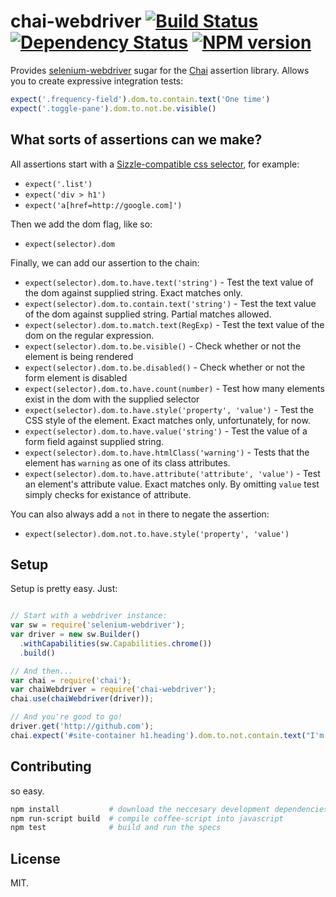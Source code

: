 # chai-webdriver [![Build Status](https://travis-ci.org/goodeggs/chai-webdriver.png)](https://travis-ci.org/goodeggs/chai-webdriver) [![Dependency Status](https://david-dm.org/goodeggs/chai-webdriver.png)](https://david-dm.org/goodeggs/chai-webdriver) [![NPM version](https://badge.fury.io/js/chai-webdriver.png)](http://badge.fury.io/js/chai-webdriver)

Provides [selenium-webdriver](https://npmjs.org/package/selenium-webdriver) sugar for the [Chai](http://chaijs.com/) assertion library. Allows you to create expressive integration tests:

```javascript
expect('.frequency-field').dom.to.contain.text('One time')
expect('.toggle-pane').dom.to.not.be.visible()
```

## What sorts of assertions can we make?

All assertions start with a [Sizzle-compatible css selector](http://sizzlejs.com/), for example:

- `expect('.list')`
- `expect('div > h1')`
- `expect('a[href=http://google.com]')`

Then we add the dom flag, like so:

- `expect(selector).dom`

Finally, we can add our assertion to the chain:

- `expect(selector).dom.to.have.text('string')` - Test the text value of the dom against supplied string. Exact matches only.
- `expect(selector).dom.to.contain.text('string')` - Test the text value of the dom against supplied string. Partial matches allowed.
- `expect(selector).dom.to.match.text(RegExp)` - Test the text value of the dom on the regular expression.
- `expect(selector).dom.to.be.visible()` - Check whether or not the element is being rendered
- `expect(selector).dom.to.be.disabled()` - Check whether or not the form element is disabled
- `expect(selector).dom.to.have.count(number)` - Test how many elements exist in the dom with the supplied selector
- `expect(selector).dom.to.have.style('property', 'value')` - Test the CSS style of the element. Exact matches only, unfortunately, for now.
- `expect(selector).dom.to.have.value('string')` - Test the value of a form field against supplied string.
- `expect(selector).dom.to.have.htmlClass('warning')` - Tests that the element has `warning` as one of its class attributes.
- `expect(selector).dom.to.have.attribute('attribute', 'value')` - Test an element's attribute value. Exact matches only. By omitting `value` test simply checks for existance of attribute.

You can also always add a `not` in there to negate the assertion:

- `expect(selector).dom.not.to.have.style('property', 'value')`

## Setup

Setup is pretty easy. Just:

```javascript

// Start with a webdriver instance:
var sw = require('selenium-webdriver');
var driver = new sw.Builder()
  .withCapabilities(sw.Capabilities.chrome())
  .build()

// And then...
var chai = require('chai');
var chaiWebdriver = require('chai-webdriver');
chai.use(chaiWebdriver(driver));

// And you're good to go!
driver.get('http://github.com');
chai.expect('#site-container h1.heading').dom.to.not.contain.text("I'm a kitty!");
```

## Contributing

so easy.

```bash
npm install           # download the neccesary development dependencies
npm run-script build  # compile coffee-script into javascript
npm test              # build and run the specs
```

## License

MIT.
